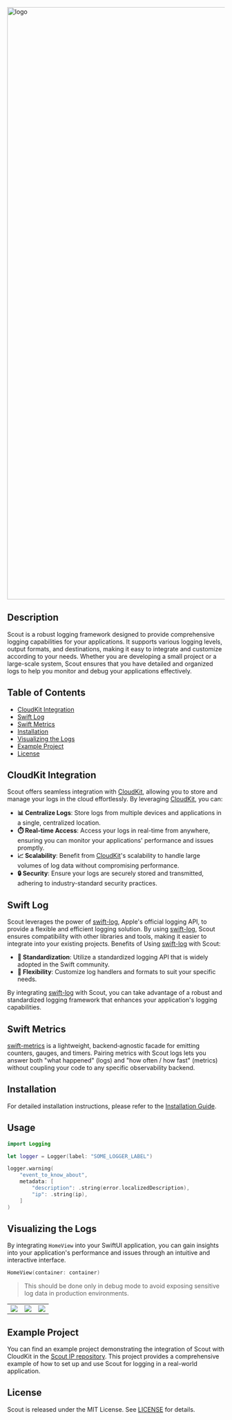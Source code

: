 <img width="1371" alt="logo" src="https://github.com/user-attachments/assets/9e27f4e8-603b-4ec5-b0b0-e3d2f8d0d8d9">

## Description
Scout is a robust logging framework designed to provide comprehensive logging capabilities for your applications. It supports various logging levels, output formats, and destinations, making it easy to integrate and customize according to your needs. Whether you are developing a small project or a large-scale system, Scout ensures that you have detailed and organized logs to help you monitor and debug your applications effectively.

## Table of Contents
- [CloudKit Integration](#cloudkit-integration)
- [Swift Log](#swift-log)
- [Swift Metrics](#swift-metrics)
- [Installation](#installation)
- [Visualizing the Logs](#visualizing-the-logs)
- [Example Project](#example-project)
- [License](#license)

## CloudKit Integration
Scout offers seamless integration with [CloudKit](https://developer.apple.com/icloud/cloudkit/), allowing you to store and manage your logs in the cloud effortlessly. By leveraging [CloudKit](https://developer.apple.com/icloud/cloudkit/), you can:

- **📊 Centralize Logs**: Store logs from multiple devices and applications in a single, centralized location.
- **⏱️ Real-time Access**: Access your logs in real-time from anywhere, ensuring you can monitor your applications' performance and issues promptly.
- **📈 Scalability**: Benefit from [CloudKit](https://developer.apple.com/icloud/cloudkit/)'s scalability to handle large volumes of log data without compromising performance.
- **🔒 Security**: Ensure your logs are securely stored and transmitted, adhering to industry-standard security practices.

## Swift Log
Scout leverages the power of [swift-log](https://github.com/apple/swift-log), Apple's official logging API, to provide a flexible and efficient logging solution. By using [swift-log](https://github.com/apple/swift-log), Scout ensures compatibility with other  libraries and tools, making it easier to integrate into your existing projects. Benefits of Using [swift-log](https://github.com/apple/swift-log) with Scout:

- **📏 Standardization**: Utilize a standardized logging API that is widely adopted in the Swift community.
- **🔧 Flexibility**: Customize log handlers and formats to suit your specific needs.

By integrating [swift-log](https://github.com/apple/swift-log) with Scout, you can take advantage of a robust and standardized logging framework that enhances your application's logging capabilities.

## Swift Metrics
[swift-metrics](https://github.com/apple/swift-metrics) is a lightweight, backend‑agnostic facade for emitting counters, gauges, and timers. Pairing metrics with Scout logs lets you answer both "what happened" (logs) and "how often / how fast" (metrics) without coupling your code to any specific observability backend.


## Installation
For detailed installation instructions, please refer to the [Installation Guide](https://github.com/kasianov-mikhail/scout/wiki).

## Usage

```swift
import Logging

let logger = Logger(label: "SOME_LOGGER_LABEL")

logger.warning(
    "event_to_know_about",
    metadata: [
        "description": .string(error.localizedDescription),
        "ip": .string(ip),
    ]
)
```

## Visualizing the Logs

By integrating `HomeView` into your SwiftUI application, you can gain insights into your application's performance and issues through an intuitive and interactive interface. 
```swift
HomeView(container: container)
```
> This should be done only in debug mode to avoid exposing sensitive log data in production environments.

| | | |
| ------------- | ------------- | ------------- |
| ![](https://github.com/user-attachments/assets/a7cf7126-d995-4fa8-a148-20670b1260f6)  | ![](https://github.com/user-attachments/assets/c84c0051-5dea-4669-9bd1-bc9bb9f7d321)  | ![](https://github.com/user-attachments/assets/2e88e5c2-11ef-4fa5-bdb1-9217ca8d869a)  |

## Example Project

You can find an example project demonstrating the integration of Scout with CloudKit in the [Scout IP repository](https://github.com/kasianov-mikhail/scout-ip). This project provides a comprehensive example of how to set up and use Scout for logging in a real-world application.

## License
Scout is released under the MIT License. See [LICENSE](LICENSE) for details.
